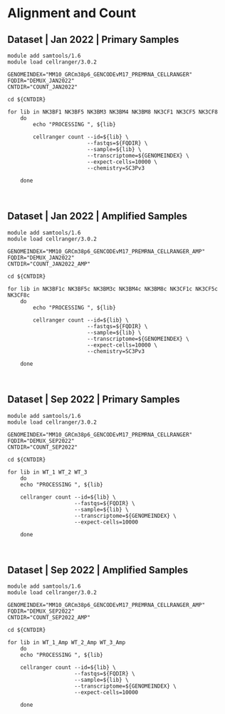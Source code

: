 
# Alignment and Count 

## Dataset | Jan 2022 | Primary Samples
```{bash}
module add samtools/1.6
module load cellranger/3.0.2

GENOMEINDEX="MM10_GRCm38p6_GENCODEvM17_PREMRNA_CELLRANGER"
FQDIR="DEMUX_JAN2022"
CNTDIR="COUNT_JAN2022"

cd ${CNTDIR}

for lib in NK3BF1 NK3BF5 NK3BM3 NK3BM4 NK3BM8 NK3CF1 NK3CF5 NK3CF8
	do 
		echo "PROCESSING ", ${lib}

		cellranger count --id=${lib} \
						 --fastqs=${FQDIR} \
						 --sample=${lib} \
						 --transcriptome=${GENOMEINDEX} \
						 --expect-cells=10000 \
						 --chemistry=SC3Pv3
	
	done
```

<p>&nbsp;</p>


## Dataset | Jan 2022 | Amplified Samples
```{bash}
module add samtools/1.6
module load cellranger/3.0.2

GENOMEINDEX="MM10_GRCm38p6_GENCODEvM17_PREMRNA_CELLRANGER_AMP"
FQDIR="DEMUX_JAN2022"
CNTDIR="COUNT_JAN2022_AMP"

cd ${CNTDIR}

for lib in NK3BF1c NK3BF5c NK3BM3c NK3BM4c NK3BM8c NK3CF1c NK3CF5c NK3CF8c
	do 
		echo "PROCESSING ", ${lib}

		cellranger count --id=${lib} \
						 --fastqs=${FQDIR} \
						 --sample=${lib} \
						 --transcriptome=${GENOMEINDEX} \
						 --expect-cells=10000 \
						 --chemistry=SC3Pv3
	
	done
```

<p>&nbsp;</p>


## Dataset | Sep 2022 | Primary Samples
```{bash}
module add samtools/1.6
module load cellranger/3.0.2

GENOMEINDEX="MM10_GRCm38p6_GENCODEvM17_PREMRNA_CELLRANGER"
FQDIR="DEMUX_SEP2022"
CNTDIR="COUNT_SEP2022"

cd ${CNTDIR}

for lib in WT_1 WT_2 WT_3
	do 
	echo "PROCESSING ", ${lib}

	cellranger count --id=${lib} \
					 --fastqs=${FQDIR} \
					 --sample=${lib} \
					 --transcriptome=${GENOMEINDEX} \
					 --expect-cells=10000

	done
```

<p>&nbsp;</p>


## Dataset | Sep 2022 | Amplified Samples
```{bash}
module add samtools/1.6
module load cellranger/3.0.2

GENOMEINDEX="MM10_GRCm38p6_GENCODEvM17_PREMRNA_CELLRANGER_AMP"
FQDIR="DEMUX_SEP2022"
CNTDIR="COUNT_SEP2022_AMP"

cd ${CNTDIR}

for lib in WT_1_Amp WT_2_Amp WT_3_Amp
	do 
	echo "PROCESSING ", ${lib}

	cellranger count --id=${lib} \
					 --fastqs=${FQDIR} \
					 --sample=${lib} \
					 --transcriptome=${GENOMEINDEX} \
					 --expect-cells=10000

	done
```

<p>&nbsp;</p>

